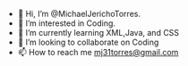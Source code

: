 - 👋 Hi, I’m @MichaelJerichoTorres.           
- 👀 I’m interested in Coding.
- 🌱 I’m currently learning XML,Java, and CSS
- 💞️ I’m looking to collaborate on Coding 
- 📫 How to reach me mj31torres@gmail.com

<!---
MichaelJerichoTorres/MichaelJerichoTorres is a ✨ special ✨ repository because its `README.md` (this file) appears on your GitHub profile.
You can click the Preview link to take a look at your changes.
--->
